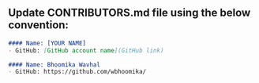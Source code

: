 ## Update CONTRIBUTORS.md file using the below convention:

```markdown
#### Name: [YOUR NAME]
- GitHub: [GitHub account name](GitHub link)
```

```markdown
#### Name: Bhoomika Wavhal 
- GitHub: https://github.com/wbhoomika/
```